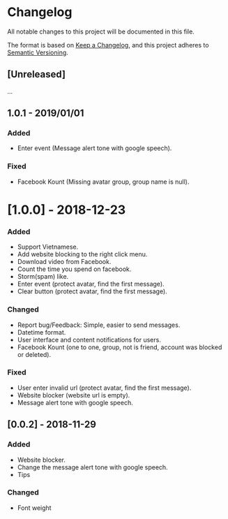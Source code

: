 # Changelog
All notable changes to this project will be documented in this file.

The format is based on [Keep a Changelog](https://keepachangelog.com/en/1.0.0/),
and this project adheres to [Semantic Versioning](https://semver.org/spec/v2.0.0.html).

## [Unreleased]
...

## 1.0.1 - 2019/01/01
### Added
- Enter event (Message alert tone with google speech).

### Fixed
- Facebook Kount (Missing avatar group, group name is null).

# [1.0.0] - 2018-12-23
### Added
- Support Vietnamese.
- Add website blocking to the right click menu.
- Download video from Facebook.
- Count the time you spend on facebook.
- Storm(spam) like.
- Enter event (protect avatar, find the first message).
- Clear button (protect avatar, find the first message).

### Changed
- Report bug/Feedback: Simple, easier to send messages.
- Datetime format.
- User interface and content notifications for users.
- Facebook Kount (one to one, group, not is friend, account was blocked or deleted).

### Fixed
- User enter invalid url (protect avatar, find the first message).
- Website blocker (website url is empty).
- Message alert tone with google speech.

## [0.0.2] - 2018-11-29
### Added
- Website blocker.
- Change the message alert tone with google speech.
- Tips

### Changed
- Font weight

